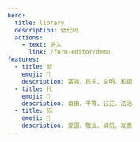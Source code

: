 ```yaml
---
hero:
  title: library
  description: 低代码
  actions:
    - text: 进入
      link: /form-editor/demo
features:
  - title: 低
    emoji: 💎
    description: 富强、民主、文明、和谐
  - title: 代
    emoji: 🌈
    description: 自由、平等、公正、法治
  - title: 码
    emoji: 🚀
    description: 爱国、敬业、诚信、友善
---
```

